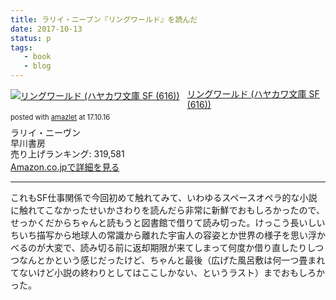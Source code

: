 ```yaml
---
title: ラリイ・ニーブン『リングワールド』を読んだ
date: 2017-10-13
status: p
tags:
   - book
   - blog
---
```


<div class="amazlet-box" style="margin-bottom:0px;"><div class="amazlet-image" style="float:left;margin:0px 12px 1px 0px;"><a href="http://www.amazon.co.jp/exec/obidos/ASIN/4150106169/dotimpact-22/ref=nosim/" name="amazletlink" target="_blank"><img src="https://images-fe.ssl-images-amazon.com/images/I/51qzFqBTkkL._SL160_.jpg" alt="リングワールド (ハヤカワ文庫 SF (616))" style="border: none;" /></a></div><div class="amazlet-info" style="line-height:120%; margin-bottom: 10px"><div class="amazlet-name" style="margin-bottom:10px;line-height:120%"><a href="http://www.amazon.co.jp/exec/obidos/ASIN/4150106169/dotimpact-22/ref=nosim/" name="amazletlink" target="_blank">リングワールド (ハヤカワ文庫 SF (616))</a><div class="amazlet-powered-date" style="font-size:80%;margin-top:5px;line-height:120%">posted with <a href="http://www.amazlet.com/" title="amazlet" target="_blank">amazlet</a> at 17.10.16</div></div><div class="amazlet-detail">ラリイ・ニーヴン <br />早川書房 <br />売り上げランキング: 319,581<br /></div><div class="amazlet-sub-info" style="float: left;"><div class="amazlet-link" style="margin-top: 5px"><a href="http://www.amazon.co.jp/exec/obidos/ASIN/4150106169/dotimpact-22/ref=nosim/" name="amazletlink" target="_blank">Amazon.co.jpで詳細を見る</a></div></div></div><div class="amazlet-footer" style="clear: left"></div></div>

---

これもSF仕事関係で今回初めて触れてみて、いわゆるスペースオペラ的な小説に触れてこなかったせいかさわりを読んだら非常に新鮮でおもしろかったので、せっかくだからちゃんと読もうと図書館で借りて読み切った。けっこう長いしいちいち描写から地球人の常識から離れた宇宙人の容姿とか世界の様子を思い浮かべるのが大変で、読み切る前に返却期限が来てしまって何度か借り直したりしつつなんとかという感じだったけど、ちゃんと最後（広げた風呂敷は何一つ畳まれてないけど小説の終わりとしてはここしかない、というラスト）までおもしろかった。
